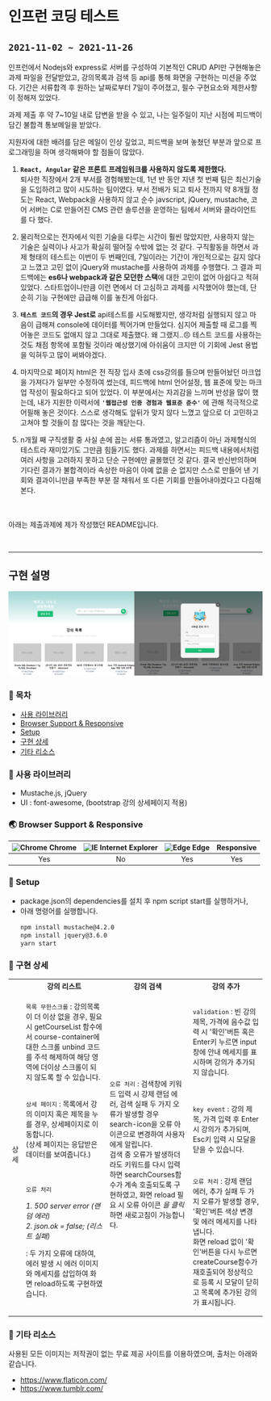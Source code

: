 # 인프런 코딩 테스트
## `2021-11-02 ~ 2021-11-26`
인프런에서 Nodejs와 express로 서버를 구성하여
기본적인 CRUD API만 구현해놓은 과제 파일을 전달받았고,
강의목록과 검색 등 api를 통해 화면을 구현하는 미션을 주었다.
기간은 서류합격 후 원하는 날짜로부터 7일이 주어졌고, 필수 구현요소와 제한사항이 정해져 있었다.

과제 제출 후 약 7~10일 내로 답변을 받을 수 있고,
나는 일주일이 지난 시점에 피드백이 담긴 불합격 통보메일을 받았다.

지원자에 대한 배려를 담은 메일이 인상 깊었고,
피드백을 보며 놓쳤던 부분과 앞으로 프로그래밍을 하며 생각해봐야 할 점들이 많았다. 

1. **`React, Angular` 같은 프론트 프레임워크를 사용하지 않도록 제한했다.**\
퇴사한 직장에서 2개 부서를 경험해봤는데, 1년 반 동안 지낸 첫 번째 팀은 최신기술을 도입하려고 많이 시도하는 팀이였다. 부서 전배가 되고 퇴사 전까지 약 8개월 정도는 React, Webpack을 사용하지 않고
순수 javscript, jQuery, mustache, 코어 서버는 C로 만들어진 CMS 관련 솔루션을 운영하는 팀에서 서버와 클라이언트를 다 했다.

2. 물리적으로는 전자에서 익힌 기술을 다루는 시간이 훨씬 많았지만, 사용하지 않는 기술은 실력이나 사고가 확실히 떨어질 수밖에 없는 것 같다. 구직활동을 하면서 과제 형태의 테스트는 이번이 두 번째인데,
7일이라는 기간이 개인적으로는 길지 않다고 느꼈고 고민 없이 jQuery와 mustache를 사용하여 과제를 수행했다. 그 결과 피드백에는 **es6나 webpack과 같은 모던한 스택**에 대한 고민이 없어 아쉽다고 적혀있었다. 스타트업이니만큼 이런 면에서 더 고심하고 과제를 시작했어야 했는데, 단순히 기능 구현에만 급급해 이를 놓친게 아쉽다.

3. **`테스트 코드`의 경우 Jest로** api테스트를 시도해봤지만, 생각처럼 실행되지 않고 마음이 급해져 console에 데이터를 찍어가며 만들었다. 심지어 제출할 때 로그를 찍어놓은 코드도 없애지 않고 그대로 제출했다. 왜 그랬지..😣 
테스트 코드를 사용하는 것도 채점 항목에 포함될 것이라 예상했기에 아쉬움이 크지만 이 기회에 Jest 용법을 익혀두고 많이 써봐야겠다.

4. 마지막으로 페이지 html은 전 직장 입사 초에 css강의를 들으며 만들어놨던 마크업을 가져다가 일부만 수정하여 썼는데, 피드백에 html 언어설정, 웹 표준에 맞는 마크업 작성이 필요하다고 되어 있었다.
이 부분에서는 자괴감을 느끼며 반성을 많이 했는데, 내가 지원한 이력서에 **`'웹접근성 인증 경험과 웹표준 준수'`** 에 관해 적극적으로 어필해 놓은 것이다. 스스로 생각해도 앞뒤가 맞지 않다 느꼈고 앞으로 더 고민하고 고쳐야 할 것들이 참 많다는 것을 깨닫는다.

5. n개월 째 구직생활 중 사실 손에 꼽는 서류 통과였고, 알고리즘이 아닌 과제형식의 테스트라 재미있기도 그만큼 힘들기도 했다. 과제를 하면서는 피드백 내용에서처럼 여러 사항을 고려하지 못하고 단순 구현에만 골몰했던 것 같다. 결국 반신반의하며 기다린 결과가 불합격이라 속상한 마음이 아예 없을 순 없지만 스스로 만들어 낸 기회와 결과이니만큼 부족한 부분 잘 채워서 또 다른 기회를 만들어내야겠다고 다짐해본다. 

<br><br>
아래는 제출과제에 제가 작성했던 README입니다.

<br>

----------------------------------------------

## 구현 설명
![main.png](/image/inflearn.png)

### 🚩 목차
- [사용 라이브러리](#-사용-라이브러리)
- [Browser Support & Responsive](#-browser-support-&-responsive)
- [Setup](#-setup)
- [구현 상세](#-구현-상세)
- [기타 리소스](#-기타-리소스)

### 📑 사용 라이브러리
+ Mustache.js, jQuery
+ UI : font-awesome, (bootstrap 강의 상세페이지 적용)

### 🌏 Browser Support & Responsive
| <img src="https://user-images.githubusercontent.com/1215767/34348387-a2e64588-ea4d-11e7-8267-a43365103afe.png" alt="Chrome" width="16px" height="16px" /> Chrome | <img src="https://user-images.githubusercontent.com/1215767/34348590-250b3ca2-ea4f-11e7-9efb-da953359321f.png" alt="IE" width="16px" height="16px" /> Internet Explorer | <img src="https://user-images.githubusercontent.com/1215767/34348380-93e77ae8-ea4d-11e7-8696-9a989ddbbbf5.png" alt="Edge" width="16px" height="16px" /> Edge | Responsive
| :---------: | :---------: | :---------: | :---------: |
| Yes | No | Yes | Yes |

### 🚀 Setup
+ package.json의 dependencies를 설치 후 npm script start를 실행하거나,
+ 아래 명령어를 실행합니다.
   ```
   npm install mustache@4.2.0
   npm install jquery@3.6.0
   yarn start
   ```

### 🚩 구현 상세
<table>
<tbody>
<tr>
<th></th>
<th>강의 리스트</th>
<th>강의 검색</th>
<th>강의 추가</th>
</tr>
<tr>
<td rowspan="4">상세</td>
</tr>
<tr>
<td>

`목록 무한스크롤`
: 강의목록이 더 이상 없을 경우, 필요시
getCourseList 함수에서 course-container에 대한 스크롤 unbind 코드를 주석 해제하여
해당 영역에 더이상 스크롤이 되지 않도록 할 수 있습니다.
</td>
<td rowspan="3">

`오류 처리`
: 검색창에 키워드 입력 시 강제 랜덤 에러, 검색 실패 두 가지 오류가 발생할 경우 search-icon을 오류 아이콘으로 변경하여 사용자에게 알립니다.\
검색 중 오류가 발생하더라도 키워드를 다시 입력하면 searchCourses함수가 계속 호출되도록 구현하였고, 화면 reload 필요 시 오류 아이콘 _을 클릭_ 하면 새로고침이 가능합니다.
</td>
<td>

`validation`
: 빈 강의제목, 가격에 음수값 입력 시 '확인'버튼 혹은 Enter키 누르면 input창에 안내 메세지를 표시하며 강의가 추가되지 않습니다.
</td>
</tr>
<tr>
<td>

`상세 페이지`
: 목록에서 강의 이미지 혹은 제목을 누를 경우, 상세페이지로 이동합니다. \
(상세 페이지는 응답받은 데이터를 보여줍니다.)
</td>
<td>

`key event`
: 강의 제목, 가격 입력 후 Enter 시 강의가 추가되며, Esc키 입력 시 모달을 닫을 수 있습니다.
</td>
</tr>
<tr>
<td>

`오류 처리`

_1. 500 server error (랜덤 에러)_\
_2. json.ok = false; (리스트 실패)_

: 두 가지 오류에 대하여, 에러 발생 시 에러 이미지와 메세지를 삽입하여 화면 reload하도록 구현하였습니다.
</td>
<td>

`오류 처리`
: 강제 랜덤 에러, 추가 실패 두 가지 오류가 발생할 경우, '확인'버튼 색상 변경 및 에러 메세지를 나타냅니다.\
화면 reload 없이 '확인'버튼을 다시 누르면 createCourse함수가 재호출되어 정상적으로 등록 시 모달이 닫히고 목록에 추가된 강의가 표시됩니다.
</td>
</tr>
</tbody>
</table>

### 📜 기타 리소스
사용된 모든 이미지는 저작권이 없는 무료 제공 사이트를 이용하였으며, 출처는 아래와 같습니다.
+ https://www.flaticon.com/
+ https://www.tumblr.com/
